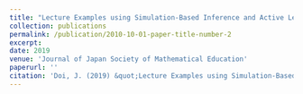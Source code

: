 ```yaml
---
title: "Lecture Examples using Simulation-Based Inference and Active Learning"
collection: publications
permalink: /publication/2010-10-01-paper-title-number-2
excerpt:
date: 2019
venue: 'Journal of Japan Society of Mathematical Education'
paperurl: ''
citation: 'Doi, J. (2019) &quot;Lecture Examples using Simulation-Based Inference and Active Learning.&quot; <i>Journal of Japan Society of Mathematical Education</i>, 101(3), 28–39. (in Japanese)'
---
```

